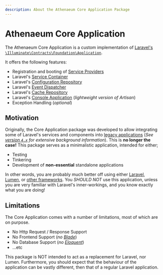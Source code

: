 ```yaml
---
description: About the Athenaeum Core Application Package
---
```


# Athenaeum Core Application

The Athenaeum Core Application is a custom implementation of [Laravel's](https://laravel.com/) [`\Illuminate\Contracts\Foundation\Application`](https://github.com/laravel/framework/blob/11.x/src/Illuminate/Contracts/Foundation/Application.php).

It offers the following features:

- Registration and booting of [Service Providers](https://laravel.com/docs/12.x/providers)
- Laravel's [Service Container](https://laravel.com/docs/12.x/container)
- Laravel's [Configuration Repository](https://laravel.com/docs/12.x/configuration)
- Laravel's [Event Dispatcher](https://laravel.com/docs/12.x/events)
- Laravel's [Cache Repository](https://laravel.com/docs/12.x/cache)
- Laravel's [Console Application](https://laravel.com/docs/12.x/artisan) (_lightweight version of Artisan_)
- Exception Handling (_optional_)

## Motivation

Originally, the Core Application package was developed to allow integrating some of Laravel's services and components into [legacy applications](https://en.wikipedia.org/wiki/Legacy_system) (_See [version `4.x`](../../v4x/core/) for extensive background information_).
This is **no longer the case!** This package serves as a minimalistic application, intended for either;

* Testing
* Tinkering
* Development of **non-essential** standalone applications  

In other words, you are probably much better off using either [Laravel](https://laravel.com/), [Lumen](https://lumen.laravel.com/), or [other frameworks](https://en.wikipedia.org/wiki/Category:PHP_frameworks). 
You _SHOULD NOT_ use this application, unless you are very familiar with Laravel's inner-workings, and you know exactly what you are doing!

## Limitations

The Core Application comes with a number of limitations, most of which are on purpose.

* No Http Request / Response Support
* No Frontend Support (_no [Blade](https://laravel.com/docs/12.x/blade)_)
* No Database Support (_no [Eloquent](https://laravel.com/docs/12.x/eloquent)_)
* ...etc

This package is NOT intended to act as a replacement for Laravel, nor Lumen.
Furthermore, you should expect that the behaviour of the application can be vastly different, then that of a regular Laravel application.
